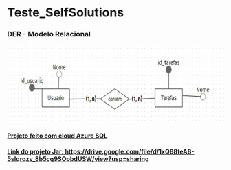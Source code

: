 # Teste_SelfSolutions

### DER - Modelo Relacional
<div>
  <a href="https://github.com/luizborges17">
  <img height="180em" src="https://github.com/luizborges17/Teste_SelfSolutions/blob/main/DER/WhatsApp%20Image%202022-04-24%20at%2018.09.05.jpeg"/>
</div>
  
  
  
#### Projeto feito com cloud Azure SQL
  
#### Link do projeto Jar:  https://drive.google.com/file/d/1xQ88teA8-5slqrqzv_8b5cg9SOpbdUSW/view?usp=sharing
